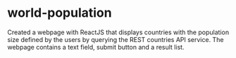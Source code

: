 # world-population
Created a webpage with ReactJS that displays countries with the population size defined by the users by querying the REST countries API service. 
The webpage contains a text field, submit button and a result list. 
